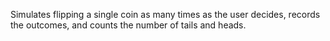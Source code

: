 Simulates flipping a single coin as many times as the user decides, records the outcomes, and counts the number of tails and heads.